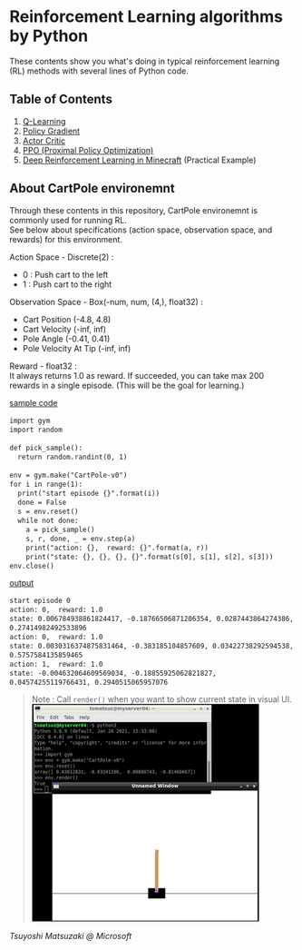 # Reinforcement Learning algorithms by Python

These contents show you what's doing in typical reinforcement learning (RL) methods with several lines of Python code.

## Table of Contents

1. [Q-Learning](01-q-learning.ipynb)
2. [Policy Gradient](02-policy-gradient.ipynb)
3. [Actor Critic](03-actor-critic.ipynb)
4. [PPO (Proximal Policy Optimization)](04-ppo.ipynb)
5. [Deep Reinforcement Learning in Minecraft](https://github.com/tsmatz/malmo-maze-sample) (Practical Example)

## About CartPole environemnt

Through these contents in this repository, CartPole environemnt is commonly used for running RL.<br>
See below about specifications (action space, observation space, and rewards) for this environment.

Action Space - Discrete(2) :<br>
- 0 : Push cart to the left
- 1 : Push cart to the right

Observation Space - Box(-num, num, (4,), float32) :<br>
- Cart Position (-4.8, 4.8)
- Cart Velocity (-inf, inf)
- Pole Angle (-0.41, 0.41)
- Pole Velocity At Tip (-inf, inf)

Reward - float32 :<br>
It always returns 1.0 as reward. If succeeded, you can take max 200 rewards in a single episode. (This will be the goal for learning.)

<u>sample code</u>

```
import gym
import random

def pick_sample():
  return random.randint(0, 1)

env = gym.make("CartPole-v0")
for i in range(1):
  print("start episode {}".format(i))
  done = False
  s = env.reset()
  while not done:
    a = pick_sample()
    s, r, done, _ = env.step(a)
    print("action: {},  reward: {}".format(a, r))
    print("state: {}, {}, {}, {}".format(s[0], s[1], s[2], s[3]))
env.close()
```

<u>output</u>

```
start episode 0
action: 0,  reward: 1.0
state: 0.006784938861824417, -0.18766506871206354, 0.0287443864274386, 0.27414982492533896
action: 0,  reward: 1.0
state: 0.0030316374875831464, -0.383185104857609, 0.03422738292594538, 0.5757584135859465
action: 1,  reward: 1.0
state: -0.004632064609569034, -0.18855925062821827, 0.04574255119766431, 0.2940515065957076
```

> Note : Call ```render()``` when you want to show current state in visual UI.<br>
> ![CartPole rendering](assets/cart-pole.png?raw=true)

*Tsuyoshi Matsuzaki @ Microsoft*
